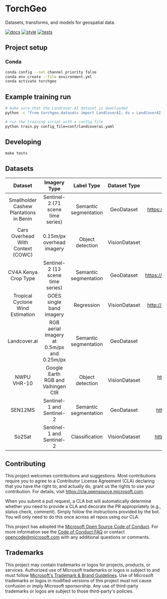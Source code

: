 # TorchGeo

Datasets, transforms, and models for geospatial data.

[![docs](https://github.com/microsoft/torchgeo/actions/workflows/docs.yaml/badge.svg)](https://github.com/microsoft/torchgeo/actions/workflows/docs.yaml)
[![style](https://github.com/microsoft/torchgeo/actions/workflows/style.yaml/badge.svg)](https://github.com/microsoft/torchgeo/actions/workflows/style.yaml)
[![tests](https://github.com/microsoft/torchgeo/actions/workflows/tests.yaml/badge.svg)](https://github.com/microsoft/torchgeo/actions/workflows/tests.yaml)

## Project setup

### Conda

```bash
conda config --set channel_priority false
conda env create --file environment.yml
conda activate torchgeo
```

## Example training run

```bash
# make sure that the Landcover.AI dataset is downloaded
python -c "from torchgeo.datasets import LandCoverAI; ds = LandCoverAI(download=True)" 

# run the training script with a config file
python train.py config_file=conf/landcoverai.yaml
```

## Developing

```
make tests
```

## Datasets

|                 Dataset                 	|                Imagery Type                	|       Label Type      	|  Dataset Type 	|                     External Link                    	|
|:---------------------------------------:	|:------------------------------------------:	|:---------------------:	|:-------------:	|:----------------------------------------------------:	|
| Smallholder Cashew Plantations in Benin 	| Sentinel-2 (71 scene time series)          	| Semantic segmentation 	| GeoDataset    	| https://registry.mlhub.earth/10.34911/rdnt.hfv20i/   	|
| Cars Overhead With Context (COWC)       	| 0.15m/px overhead imagery                  	| Object detection      	| VisionDataset 	| https://gdo152.llnl.gov/cowc/                        	|
| CV4A Kenya Crop Type                    	| Sentinel-2 (13 scene time series)          	| Semantic segmentation 	| GeoDataset    	| https://registry.mlhub.earth/10.34911/rdnt.dw605x/   	|
| Tropical Cyclone Wind Estimation        	| GOES single band imagery                   	| Regression            	| VisionDataset 	| http://registry.mlhub.earth/10.34911/rdnt.xs53up/    	|
| Landcover.ai                            	| RGB aerial imagery at 0.5m/px and 0.25m/px 	| Semantic segmentation 	| GeoDataset    	| https://landcover.ai/                                	|
| NWPU VHR-10                             	| Google Earth RGB and Vaihingen CIR         	| Object detection      	| VisionDataset 	| https://github.com/chaozhong2010/VHR-10_dataset_coco 	|
| SEN12MS                                 	| Sentinel-1 and Sentinel-2                  	| Semantic segmentation 	| GeoDataset    	| https://github.com/schmitt-muc/SEN12MS               	|
| So2Sat                                  	| Sentinel-1 and Sentinel-2                  	| Classification        	| VisionDataset 	| https://github.com/zhu-xlab/So2Sat-LCZ42             	|


## Contributing

This project welcomes contributions and suggestions.  Most contributions require you to agree to a
Contributor License Agreement (CLA) declaring that you have the right to, and actually do, grant us
the rights to use your contribution. For details, visit https://cla.opensource.microsoft.com.

When you submit a pull request, a CLA bot will automatically determine whether you need to provide
a CLA and decorate the PR appropriately (e.g., status check, comment). Simply follow the instructions
provided by the bot. You will only need to do this once across all repos using our CLA.

This project has adopted the [Microsoft Open Source Code of Conduct](https://opensource.microsoft.com/codeofconduct/).
For more information see the [Code of Conduct FAQ](https://opensource.microsoft.com/codeofconduct/faq/) or
contact [opencode@microsoft.com](mailto:opencode@microsoft.com) with any additional questions or comments.

## Trademarks

This project may contain trademarks or logos for projects, products, or services. Authorized use of Microsoft
trademarks or logos is subject to and must follow
[Microsoft's Trademark & Brand Guidelines](https://www.microsoft.com/en-us/legal/intellectualproperty/trademarks/usage/general).
Use of Microsoft trademarks or logos in modified versions of this project must not cause confusion or imply Microsoft sponsorship.
Any use of third-party trademarks or logos are subject to those third-party's policies.

